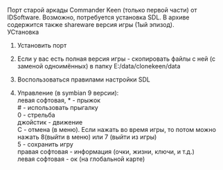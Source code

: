 Порт старой аркады Commander Keen (только первой части) от IDSoftware. Возможно, потребуется установка SDL. В архиве содержится также shareware версия игры (1ый эпизод).  
УСтановка  


1.  Установить порт  
    
2.  Если у вас есть полная версия игры - скопировать файлы с ней (с заменой одноимённых) в папку E:/data/clonekeen/data  
    
3.  Воспользоваться правилами настройки SDL  
    
4.  Управление (в symbian 9 версии):  
    левая софтовая, \* - прыжок  
    \# - использовать прыгалку  
    0 - стрельба  
    джойстик - движение  
    C - отмена (в меню). Если нажать во время игры, то потом можно нажать 8(выйти в меню) или 7 (выйти из игры)  
    5 - сохранить игру  
    правая софтовая - информация (очки, жизни, ключи, и т.д.)  
    левая софтовая - ок (на глобальной карте)  
    